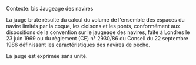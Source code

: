 Contexte: bis  Jaugeage des navires

La jauge brute résulte du calcul du volume de l'ensemble des espaces du navire limités par la coque, les cloisons et les ponts, conformément aux dispositions de la convention sur le jaugeage des navires, faite à Londres le 23 juin 1969 ou du règlement (CE) n° 2930/86 du Conseil du 22 septembre 1986 définissant les caractéristiques des navires de pêche.

La jauge est exprimée sans unité.